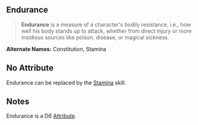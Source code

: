 Endurance
---------

> __Endurance__ is a measure of a character's bodily resistance, i.e.,  how well his body stands up to attack, whether from direct injury or  more insidious sources like poison, disease, or magical sickness.

__Alternate Names:__ Constitution, Stamina

No Attribute
------------

Endurance can be replaced by the [Stamina](Stamina.md) skill.

Notes
-----

Endurance is a D6 [Attribute](index.md#attributes).
